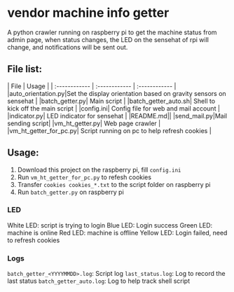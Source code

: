 # vendor machine info getter
A python crawler running on raspberry pi to get the machine status from admin page, when status changes, the LED on the sensehat of rpi will change, and notifications will be sent out.

## File list:
| File | Usage |
| :------------ | :------------ | :------------ |
|auto_orientation.py|Set the display orientation based on gravity sensors on sensehat |
|batch_getter.py| Main script |
|batch_getter_auto.sh| Shell to kick off the main script |
|config.ini| Config file for web and mail account |
|indicator.py| LED indicator for sensehat |
|README.md||
|send_mail.py|Mail sending script|
|vm_ht_getter.py| Web page crawler |
|vm_ht_getter_for_pc.py| Script running on pc to help refresh cookies |


## Usage:
1. Download this project on the raspberry pi, fill `config.ini`
2. Run `vm_ht_getter_for_pc.py` to refesh cookies
3. Transfer `cookies cookies_*.txt` to the script folder on raspberry pi
4. Run `batch_getter.py` on raspberry pi

### LED
White LED: script is trying to login
Blue LED: Login success
Green LED: machine is online
Red LED: machine is offline
Yellow LED: Login failed, need to refresh cookies

### Logs
`batch_getter_<YYYYMMDD>.log`: Script log
`last_status.log`: Log to record the last status
`batch_getter_auto.log`: Log to help track shell script


